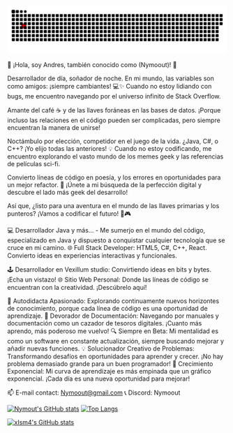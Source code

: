 
<a href=#><img src="contributions.svg"></a>

👋 ¡Hola, soy Andres, también conocido como (Nymoout)! 🚀

Desarrollador de día, soñador de noche. En mi mundo, las variables son como amigos: ¡siempre cambiantes! 💻✨ Cuando no estoy lidiando con bugs, me encuentro navegando por el universo infinito de Stack Overflow.

Amante del café ☕ y de las llaves foráneas en las bases de datos. ¡Porque incluso las relaciones en el código pueden ser complicadas, pero siempre encuentran la manera de unirse!

Noctámbulo por elección, competidor en el juego de la vida. ¿Java, C#, o C++? ¡Yo elijo todas las anteriores! 💡 Cuando no estoy codificando, me encuentro explorando el vasto mundo de los memes geek y las referencias de películas sci-fi.

Convierto líneas de código en poesía, y los errores en oportunidades para un mejor refactor. 🌌 ¡Únete a mi búsqueda de la perfección digital y descubre el lado más geek del desarrollo!

Así que, ¿listo para una aventura en el mundo de las llaves primarias y los punteros? ¡Vamos a codificar el futuro! 🚀🎮

💻 Desarrollador Java y más... - Me sumerjo en el mundo del código, especializado en Java y dispuesto a conquistar cualquier tecnología que se cruce en mi camino.
🌐 Full Stack Developer: HTML5, C#, C++, React. Convierto ideas en experiencias interactivas y funcionales.

🕹️ Desarrollador en Vexillum studio: Convirtiendo ideas en bits y bytes. ¡Echa un vistazo!
🌐 Sitio Web Personal: Donde las líneas de código se encuentran con la creatividad. ¡Descúbrelo aquí!
  
🚀 Autodidacta Apasionado: Explorando continuamente nuevos horizontes de conocimiento, porque cada línea de código es una oportunidad de aprendizaje.
📖 Devorador de Documentación: Navegando por manuales y documentación como un cazador de tesoros digitales. ¡Cuanto más aprendo, más poderoso me vuelvo!
🔍 Siempre en Beta: Mi mentalidad es como un software en constante actualización, siempre buscando mejorar y añadir nuevas funciones.
💡 Solucionador Creativo de Problemas: Transformando desafíos en oportunidades para aprender y crecer. ¡No hay problema demasiado grande para un buen programador!
🌱 Crecimiento Exponencial: Mi curva de aprendizaje es más empinada que un gráfico exponencial. ¡Cada día es una nueva oportunidad para mejorar!

📫 E-mail contact: Nymoout@gmail.com
📞 Discord: Nymoout

[![Nymout's GitHub stats](https://github-readme-stats.vercel.app/api?username=nymoout&show_icons=true&theme=merko)](https://github.com/nymoout/)   [![Top Langs](https://github-readme-stats.vercel.app/api/top-langs/?username=nymoout&layout=compact&theme=tokyonight)](https://github.com/Nymoout/)

[![xIsm4's GitHub stats](https://visitor-badge.laobi.icu/badge?page_id=Nymoout.readme.visitor-badge)](https://github.com/Nymoout/) 
